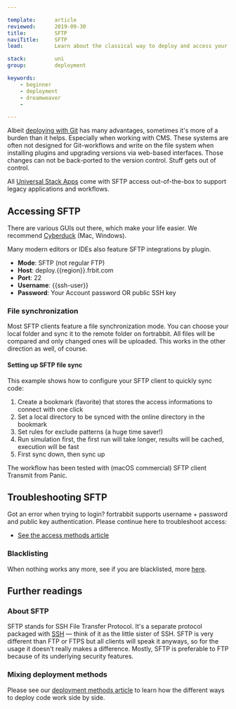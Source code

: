 ```yaml
---

template:      article
reviewed:      2019-09-30
title:         SFTP
naviTitle:     SFTP
lead:          Learn about the classical way to deploy and access your App on fortrabbit.

stack:         uni
group:         deployment

keywords:
    - beginner
    - deployment
    - dreamweaver
    -

---
```


Albeit [deploying with Git](git-deployment) has many advantages, sometimes it's more of a burden than it helps. Especially when working with CMS. These systems are often not designed for Git-workflows and write on the file system when installing plugins and upgrading versions via web-based interfaces. Those changes can not be back-ported to the version control. Stuff gets out of control.

All [Universal Stack Apps](app-uni) come with SFTP access out-of-the-box to support legacy applications and workflows.


## Accessing SFTP

There are various GUIs out there, which make your life easier. We recommend [Cyberduck](https://cyberduck.io/) (Mac, Windows).

Many modern editors or IDEs also feature SFTP integrations by plugin.

* **Mode**: SFTP (not regular FTP)
* **Host**: deploy.{{region}}.frbit.com
* **Port**: 22
* **Username**: {{ssh-user}}
* **Password**: Your Account password OR public SSH key


### File synchronization

Most SFTP clients feature a file synchronization mode. You can choose your local folder and sync it to the remote folder on fortrabbit. All files will be compared and only changed ones will be uploaded. This works in the other direction as well, of course.

#### Setting up SFTP file sync

This example shows how to configure your SFTP client to quickly sync code:

1. Create a bookmark (favorite) that stores the access informations to connect with one click
2. Set a local directory to be synced with the online directory in the bookmark
3. Set rules for exclude patterns (a huge time saver!)
4. Run simulation first, the first run will take longer, results will be cached, execution will be fast
5. First sync down, then sync up

The workflow has been tested with (macOS commercial) SFTP client Transmit from Panic.


## Troubleshooting SFTP

Got an error when trying to login? fortrabbit supports username + password and public key authentication. Please continue here to troubleshoot access:

* [See the access methods article](/access-methods)

### Blacklisting

When nothing works any more, see if you are blacklisted, more [here](/troubleshooting#toc-blacklisting).

## Further readings

### About SFTP

SFTP stands for SSH File Transfer Protocol. It's a separate protocol packaged with [SSH](/ssh-uni) — think of it as the little sister of SSH. SFTP is very different than FTP or FTPS but all clients will speak it anyways, so for the usage it doesn't really makes a difference. Mostly, SFTP is preferable to FTP because of its underlying security features.

### Mixing deployment methods

Please see our [deployment methods article](deployment-methods-uni) to learn how the different ways to deploy code work side by side.
